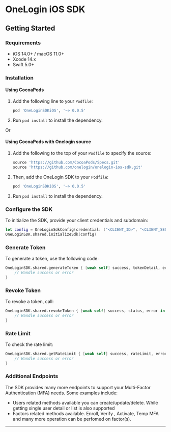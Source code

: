 # OneLogin iOS SDK

## Getting Started

### Requirements
- iOS 14.0+ / macOS 11.0+
- Xcode 14.x
- Swift 5.0+

### Installation

#### Using CocoaPods
1. Add the following line to your `Podfile`:
   ```ruby
   pod 'OneLoginSDKiOS', '~> 0.0.5'
   ```
2. Run `pod install` to install the dependency.

Or 

#### Using CocoaPods with Onelogin source

1. Add the following to the top of your `Podfile` to specify the source:

   ```ruby
   source 'https://github.com/CocoaPods/Specs.git'
   source 'https://github.com/onelogin/onelogin-ios-sdk.git'
   ```

2. Then, add the OneLogin SDK to your `Podfile`:

   ```ruby
   pod 'OneLoginSDKiOS', '~> 0.0.5'
   ```

3. Run `pod install` to install the dependency.


### Configure the SDK

To initialize the SDK, provide your client credentials and subdomain:

```swift
let config = OneLoginSdkConfig(credential: ("<CLIENT_ID>", "<CLIENT_SECRET>"), subDomain: "<Domain>")
OneLoginSDK.shared.initializeSdk(config)
```

### Generate Token

To generate a token, use the following code:

```swift
OneLoginSDK.shared.generateToken { [weak self] success, tokenDetail, error in
    // Handle success or error
}
```

### Revoke Token

To revoke a token, call:

```swift
OneLoginSDK.shared.revokeToken { [weak self] success, status, error in
    // Handle success or error
}
```

### Rate Limit

To check the rate limit:

```swift
OneLoginSDK.shared.getRateLimit { [weak self] success, rateLimit, error in
    // Handle success or error
}
```

### Additional Endpoints

The SDK provides many more endpoints to support your Multi-Factor Authentication (MFA) needs. Some examples include:

- Users related methods available you can create/update/delete. While getting single user detail or list is also supported
- Factors related methods available. Enroll, Verify , Activate, Temp MFA and many more operation can be perfomed on factor(s).


---
